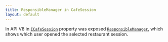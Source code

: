 ```yaml
---
title: ResponsibleManager in CafeSession
layout: default
---
```


In API V8 in [`ICafeSession`](https://syrve.github.io/front.api.sdk/v8/html/T_Resto_Front_Api_Data_Device_ICafeSession.htm) property was exposed [`ResponsibleManager`](https://syrve.github.io/front.api.sdk/v8/html/P_Resto_Front_Api_Data_Device_ICafeSession_ResponsibleManager.htm), which shows which user opened the selected restaurant session.
